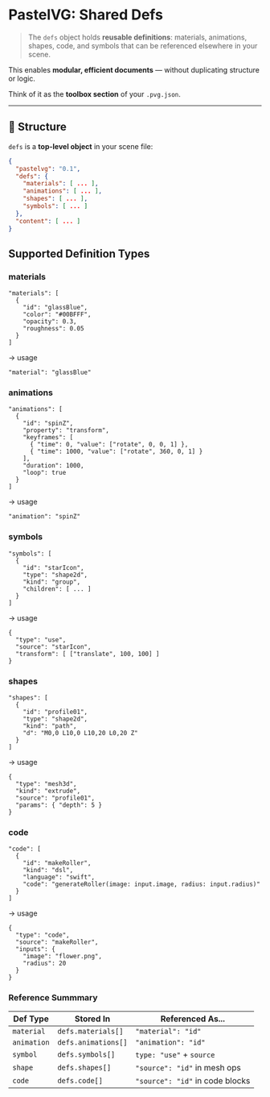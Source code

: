 # PastelVG: Shared Defs

> The `defs` object holds **reusable definitions**: materials, animations, shapes, code, and symbols that can be referenced elsewhere in your scene.

This enables **modular, efficient documents** — without duplicating structure or logic.

Think of it as the **toolbox section** of your `.pvg.json`.

---

## 🧩 Structure

`defs` is a **top-level object** in your scene file:

```json
{
  "pastelvg": "0.1",
  "defs": {
    "materials": [ ... ],
    "animations": [ ... ],
    "shapes": [ ... ],
    "symbols": [ ... ]
  },
  "content": [ ... ]
}
```

## Supported Definition Types

### materials
```
"materials": [
  {
    "id": "glassBlue",
    "color": "#00BFFF",
    "opacity": 0.3,
    "roughness": 0.05
  }
]
```
-> usage
```
"material": "glassBlue"
```


### animations
```
"animations": [
  {
    "id": "spinZ",
    "property": "transform",
    "keyframes": [
      { "time": 0, "value": ["rotate", 0, 0, 1] },
      { "time": 1000, "value": ["rotate", 360, 0, 1] }
    ],
    "duration": 1000,
    "loop": true
  }
]

```
-> usage
```
"animation": "spinZ"

```

### symbols
```
"symbols": [
  {
    "id": "starIcon",
    "type": "shape2d",
    "kind": "group",
    "children": [ ... ]
  }
]

```
-> usage
```
{
  "type": "use",
  "source": "starIcon",
  "transform": [ ["translate", 100, 100] ]
}

```

### shapes
```
"shapes": [
  {
    "id": "profile01",
    "type": "shape2d",
    "kind": "path",
    "d": "M0,0 L10,0 L10,20 L0,20 Z"
  }
]

```
-> usage
```
{
  "type": "mesh3d",
  "kind": "extrude",
  "source": "profile01",
  "params": { "depth": 5 }
}

```


### code
```
"code": [
  {
    "id": "makeRoller",
    "kind": "dsl",
    "language": "swift",
    "code": "generateRoller(image: input.image, radius: input.radius)"
  }
]

```
-> usage
```
{
  "type": "code",
  "source": "makeRoller",
  "inputs": {
    "image": "flower.png",
    "radius": 20
  }
}

```


### Reference Summmary

| Def Type    | Stored In           | Referenced As...                |
| ----------- | ------------------- | ------------------------------- |
| `material`  | `defs.materials[]`  | `"material": "id"`              |
| `animation` | `defs.animations[]` | `"animation": "id"`             |
| `symbol`    | `defs.symbols[]`    | `type: "use"` + `source`        |
| `shape`     | `defs.shapes[]`     | `"source": "id"` in mesh ops    |
| `code`      | `defs.code[]`       | `"source": "id"` in code blocks |

